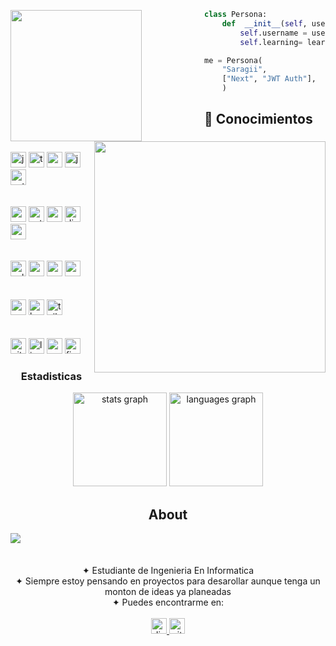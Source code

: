 <div align="left">
<img height="210" align="left" src="https://spotify-github-profile.vercel.app/api/view?uid=31cplqm7ra2eb2btq3hmregdz6vy&cover_image=true&theme=compact&show_offline=false&background_color=121212&interchange=true" style="margin-right: 100px;"/>

```python
class Persona:
	def  __init__(self, username, learning=[]):
		self.username = username
		self.learning= learning

me = Persona(
	"Saragii",
	["Next", "JWT Auth"],
	)
```
</div>
<div>
	<h2 align="left">📇 Conocimientos </h2>
 	<p>
	<img align="right" width="370px" src="https://i.pinimg.com/originals/74/c2/f0/74c2f0be552806e0b686e1396751f4a9.gif" >
</div>
<p align="left">
	<br>
	<img src="https://img.shields.io/badge/JavaScript-F7DF1E?logo=javascript&logoColor=black&style=for-the-badge" height="25" alt="javascript logo"  />
  	<img src="https://img.shields.io/badge/TypeScript-3178C6?logo=typescript&logoColor=white&style=for-the-badge" height="25" alt="typescript logo"  />
  	<img src="https://img.shields.io/badge/Go-00ADD8?logo=go&logoColor=white&style=for-the-badge" height="25" alt="go logo"  />
  	<img src="https://img.shields.io/badge/Java-ED8B00?style=for-the-badge&logo=openjdk&logoColor=white" height="25" alt="java shield"  />
	<img src="https://img.shields.io/badge/Python-3776AB?logo=python&logoColor=white&style=for-the-badge" height="25" alt="python logo"  />
	<br><br><br>
	<img src="https://img.shields.io/badge/React-61DAFB?logo=react&logoColor=black&style=for-the-badge" height="25" alt="react logo"  />
  	<img src="https://img.shields.io/badge/Astro-FF5D01?logo=astro&logoColor=black&style=for-the-badge" height="25" alt="astro logo"  />
  	<img src="https://img.shields.io/badge/Angular-DD0031?logo=angular&logoColor=white&style=for-the-badge" height="25" alt="angularjs logo"  />
  	<img src="https://img.shields.io/badge/Django-092E20?logo=django&logoColor=white&style=for-the-badge" height="25" alt="django logo"  />
	<img src="https://img.shields.io/badge/Express-000000?logo=express&logoColor=white&style=for-the-badge" height="25" alt="express logo"  />
	<br><br><br>
	<img src="https://img.shields.io/badge/SQLite-003B57?logo=sqlite&logoColor=white&style=for-the-badge" height="25" alt="sqlite logo" />
	<img src="https://img.shields.io/badge/MongoDB-47A248?logo=mongodb&logoColor=white&style=for-the-badge" height="25" alt="mongodb logo" />
	<img src="https://img.shields.io/badge/PostgreSQL-4169E1?logo=postgresql&logoColor=white&style=for-the-badge" height="25" alt="postgresql logo" />
	<img src="https://img.shields.io/badge/MySQL-4479A1?logo=mysql&logoColor=white&style=for-the-badge" height="25" alt="mysql logo" />
	<br><br><br>
	<img src="https://img.shields.io/badge/Sequelize-52B0E7?logo=sequelize&logoColor=black&style=for-the-badge" height="25" alt="sequelize logo" />
	<img src="https://img.shields.io/badge/Bootstrap-7952B3?logo=bootstrap&logoColor=white&style=for-the-badge" height="25" alt="bootstrap logo"  />
	<img src="https://img.shields.io/badge/Tailwind CSS-06B6D4?logo=tailwindcss&logoColor=black&style=for-the-badge" height="25" alt="tailwindcss logo"  />
	<br><br><br>
	<img src="https://img.shields.io/badge/Git-F05032?logo=git&logoColor=white&style=for-the-badge" height="25" alt="git logo" />
	<img src="https://img.shields.io/badge/Linux-FCC624?logo=linux&logoColor=black&style=for-the-badge" height="25" alt="linux logo" />
	<img src="https://img.shields.io/badge/Node.js-339933?logo=nodedotjs&logoColor=white&style=for-the-badge" height="25" alt="node logo" />
	<img src="https://img.shields.io/badge/Figma-F24E1E?logo=figma&logoColor=white&style=for-the-badge" height="25" alt="figma logo"  />
	<br>
</p>

<h3 align="center">Estadisticas</h3>
<div align="center">
  <img src="https://github-readme-stats.vercel.app/api?username=Sarag1&hide_title=true&hide_rank=true&show_icons=true&include_all_commits=true&count_private=true&disable_animations=false&theme=tokyonight&locale=en&hide_border=true" height="150" alt="stats graph"  />
  <img src="https://github-readme-stats.vercel.app/api/top-langs?username=Sarag1&locale=en&hide_title=false&layout=compact&card_width=320&langs_count=5&theme=tokyonight&hide_border=true" height="150" alt="languages graph"  />
</div>
<div>
<h2 align="center">About</h2>
<div>
	<img src="https://media.giphy.com/media/m3m60GHQjobtu/giphy.gif" align="left">
	 <p align="center">
		<br><br><br>
		&#10022; Estudiante de Ingenieria En Informatica<br>
		&#10022; Siempre estoy pensando en proyectos para desarollar aunque tenga un monton de ideas ya planeadas<br>
		&#10022; Puedes encontrarme en:<br><br>
  		</a>
  		<a href="https://discordapp.com/users/290883849691463681" target="_blank">
  			<img src="https://img.shields.io/static/v1?message=Discord&logo=discord&label=&color=7289DA&logoColor=white&labelColor=&style=for-the-badge" height="25" alt="discord logo"  />
  		</a>
  		</a>
    		<a href="https://sarag1.github.io/Portfolio/" target="_blank">
  			<img src="https://img.shields.io/static/v1?message=Portfolio&logo=github&label=&color=black&logoColor=white&labelColor=&style=for-the-badge" height="25" alt="github logo"  />
  		</a>
		<br><br><br>
	</p>
</div>
</div>
